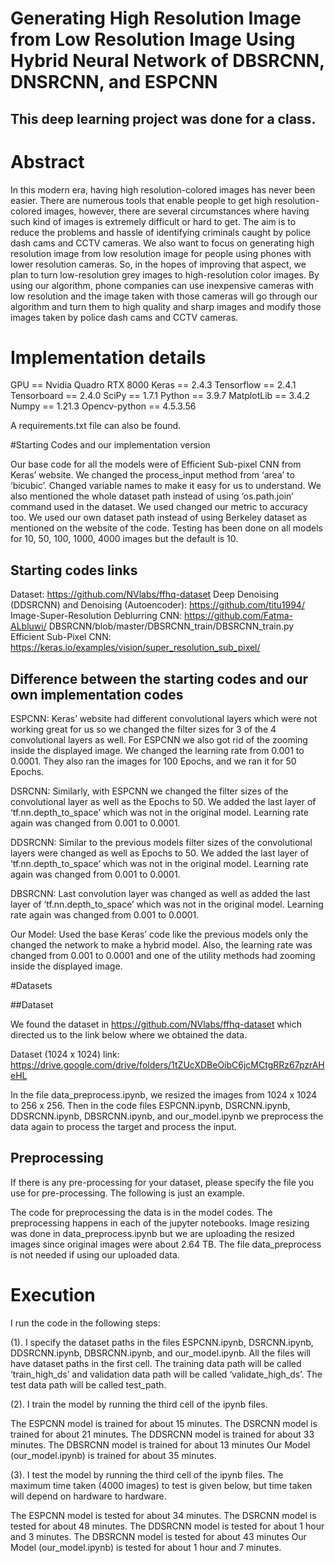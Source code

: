 # Generating High Resolution Image from Low Resolution Image Using Hybrid Neural Network of DBSRCNN, DNSRCNN, and ESPCNN

## This deep learning project was done for a class.

# Abstract

In this modern era, having high resolution-colored images has never been easier. There are numerous tools that enable people to get high resolution-colored images, however, there are several circumstances where having such kind of images is extremely difficult or hard to get. The aim is to reduce the problems and hassle of identifying criminals caught by police dash cams and CCTV cameras. We also want to focus on generating high resolution image from low resolution image for people using phones with lower resolution cameras. So, in the hopes of improving that aspect, we plan to turn low-resolution grey images to high-resolution color images. By using our algorithm, phone companies can use inexpensive cameras with low resolution and the image taken with those cameras will go through our algorithm and turn them to high quality and sharp images and modify those images taken by police dash cams and CCTV cameras.

# Implementation details

GPU == Nvidia Quadro RTX 8000
Keras == 2.4.3
Tensorflow == 2.4.1
Tensorboard == 2.4.0
SciPy == 1.7.1
Python == 3.9.7
MatplotLib == 3.4.2
Numpy == 1.21.3
Opencv-python == 4.5.3.56

A requirements.txt file can also be found. 

#Starting Codes and our implementation version

Our base code for all the models were of Efficient Sub-pixel CNN from Keras’ website. We changed the process_input method from ‘area’ to ‘bicubic’. Changed variable names to make it easy for us to understand. We also mentioned the whole dataset path instead of using ‘os.path.join’ command used in the dataset. We used changed our metric to accuracy too. We used our own dataset path instead of using Berkeley dataset as mentioned on the website of the code. Testing has been done on all models for 10, 50, 100, 1000, 4000 images but the default is 10.

## Starting codes links

Dataset: https://github.com/NVlabs/ffhq-dataset
Deep Denoising (DDSRCNN) and Denoising (Autoencoder): https://github.com/titu1994/ Image-Super-Resolution
Deblurring CNN: https://github.com/Fatma-ALbluwi/ DBSRCNN/blob/master/DBSRCNN_train/DBSRCNN_train.py
Efficient Sub-Pixel CNN: https://keras.io/examples/vision/super_resolution_sub_pixel/


## Difference between the starting codes and our own implementation codes

ESPCNN: Keras’ website had different convolutional layers which were not working great for us so we changed the filter sizes for 3 of the 4 convolutional layers as well. For ESPCNN we also got rid of the zooming inside the displayed image. We changed the learning rate from 0.001 to 0.0001. They also ran the images for 100 Epochs, and we ran it for 50 Epochs.

DSRCNN: Similarly, with ESPCNN we changed the filter sizes of the convolutional layer as well as the Epochs to 50. We added the last layer of ‘tf.nn.depth_to_space’ which was not in the original model. Learning rate again was changed from 0.001 to 0.0001. 

DDSRCNN: Similar to the previous models filter sizes of the convolutional layers were changed as well as Epochs to 50. We added the last layer of ‘tf.nn.depth_to_space’ which was not in the original model. Learning rate again was changed from 0.001 to 0.0001.

DBSRCNN: Last convolution layer was changed as well as added the last layer of ‘tf.nn.depth_to_space’ which was not in the original model. Learning rate again was changed from 0.001 to 0.0001.

Our Model: Used the base Keras’ code like the previous models only the changed the network to make a hybrid model. Also, the learning rate was changed from 0.001 to 0.0001 and one of the utility methods had zooming inside the displayed image.  

#Datasets

##Dataset 

We found the dataset in https://github.com/NVlabs/ffhq-dataset which directed us to the link below where we obtained the data. 

Dataset (1024 x 1024) link: https://drive.google.com/drive/folders/1tZUcXDBeOibC6jcMCtgRRz67pzrAHeHL

In the file data_preprocess.ipynb, we resized the images from 1024 x 1024 to 256 x 256. Then in the code files ESPCNN.ipynb, DSRCNN.ipynb, DDSRCNN.ipynb, DBSRCNN.ipynb, and our_model.ipynb we preprocess the data again to process the target and process the input. 


## Preprocessing 

If there is any pre-processing for your dataset, please specify the file you use for pre-processing. The following is just an example.

The code for preprocessing the data is in the model codes. The preprocessing happens in each of the jupyter notebooks. Image resizing was done in data_preprocess.ipynb but we are uploading the resized images since original images were about 2.64 TB. The file data_preprocess is not needed if using our uploaded data. 

# Execution 

I run the code in the following steps:

(1). I specify the dataset paths in the files ESPCNN.ipynb, DSRCNN.ipynb, DDSRCNN.ipynb, DBSRCNN.ipynb, and our_model.ipynb. All the files will have dataset paths in the first cell. The training data path will be called ‘train_high_ds’ and validation data path will be called ‘validate_high_ds’. The test data path will be called test_path.  


(2). I train the model by running the third cell of the ipynb files. 

The ESPCNN model is trained for about 15 minutes.
The DSRCNN model is trained for about 21 minutes.
The DDSRCNN model is trained for about 33 minutes.
The DBSRCNN model is trained for about 13 minutes
Our Model (our_model.ipynb) is trained for about 35 minutes.


(3). I test the model by running the third cell of the ipynb files. The maximum time taken (4000 images) to test is given below, but time taken will depend on hardware to hardware.

The ESPCNN model is tested for about 34 minutes.
The DSRCNN model is tested for about 48 minutes.
The DDSRCNN model is tested for about 1 hour and 3 minutes.
The DBSRCNN model is tested for about 43 minutes
Our Model (our_model.ipynb) is tested for about 1 hour and 7 minutes.


